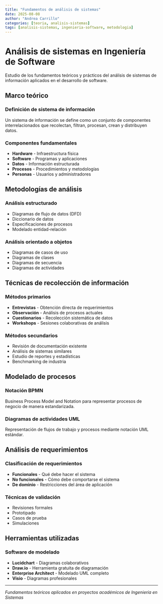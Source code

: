 ```yaml
---
title: "Fundamentos de análisis de sistemas"
date: 2025-08-08
author: "Andrea Carrillo"
categories: [teoria, analisis-sistemas]
tags: [analisis-sistemas, ingenieria-software, metodologia]
---
```


# Análisis de sistemas en Ingeniería de Software

Estudio de los fundamentos teóricos y prácticos del análisis de sistemas de información aplicados en el desarrollo de software.

## Marco teórico

### Definición de sistema de información

Un sistema de información se define como un conjunto de componentes interrelacionados que recolectan, filtran, procesan, crean y distribuyen datos.

### Componentes fundamentales

- **Hardware** - Infraestructura física
- **Software** - Programas y aplicaciones
- **Datos** - Información estructurada
- **Procesos** - Procedimientos y metodologías
- **Personas** - Usuarios y administradores

## Metodologías de análisis

### Análisis estructurado

- Diagramas de flujo de datos (DFD)
- Diccionario de datos
- Especificaciones de procesos
- Modelado entidad-relación

### Análisis orientado a objetos

- Diagramas de casos de uso
- Diagramas de clases
- Diagramas de secuencia
- Diagramas de actividades

## Técnicas de recolección de información

### Métodos primarios

- **Entrevistas** - Obtención directa de requerimientos
- **Observación** - Análisis de procesos actuales
- **Cuestionarios** - Recolección sistemática de datos
- **Workshops** - Sesiones colaborativas de análisis

### Métodos secundarios

- Revisión de documentación existente
- Análisis de sistemas similares
- Estudio de reportes y estadísticas
- Benchmarking de industria

## Modelado de procesos

### Notación BPMN

Business Process Model and Notation para representar procesos de negocio de manera estandarizada.

### Diagramas de actividades UML

Representación de flujos de trabajo y procesos mediante notación UML estándar.

## Análisis de requerimientos

### Clasificación de requerimientos

- **Funcionales** - Qué debe hacer el sistema
- **No funcionales** - Cómo debe comportarse el sistema
- **De dominio** - Restricciones del área de aplicación

### Técnicas de validación

- Revisiones formales
- Prototipado
- Casos de prueba
- Simulaciones

## Herramientas utilizadas

### Software de modelado

- **Lucidchart** - Diagramas colaborativos
- **Draw.io** - Herramienta gratuita de diagramación
- **Enterprise Architect** - Modelado UML completo
- **Visio** - Diagramas profesionales

---

_Fundamentos teóricos aplicados en proyectos académicos de Ingeniería en Sistemas_
